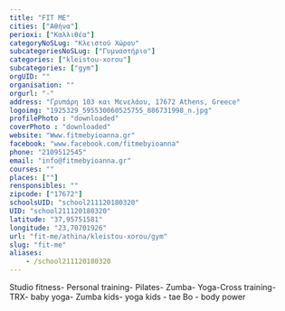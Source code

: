 ```yaml
---
title: "FIT ME"
cities: ["Αθήνα"]
perioxi: ["Καλλιθέα"]
categoryNoSLug: "Κλειστού Χώρου"
subcategoriesNoSLug: ["Γυμναστήριο"]
categories: ["kleistou-xorou"]
subcategories: ["gym"]
orgUID: ""
organisation: ""
orgurl: "-"
address: "Γρυπάρη 103 και Μενελάου, 17672 Athens, Greece"
logoimg: "1925329_595530060525755_886731998_n.jpg"
profilePhoto : "downloaded"
coverPhoto : "downloaded"
website: "Www.fitmebyioanna.gr"
facebook: "www.facebook.com/fitmebyioanna"
phone: "2109512545"
email: "info@fitmebyioanna.gr"
courses: ""
places: [""]
rensponsibles: ""
zipcode: ["17672"]
schoolsUID: "school211120180320"
UID: "school211120180320"
latitude: "37,95751581"
longitude: "23,70701926"
url: "fit-me/athina/kleistou-xorou/gym"
slug: "fit-me"
aliases:
    - /school211120180320
---
```



Studio fitness- Personal training- Pilates- Zumba- Yoga-Cross training- TRX- baby yoga- Zumba kids- yoga kids - tae Bo - body power

